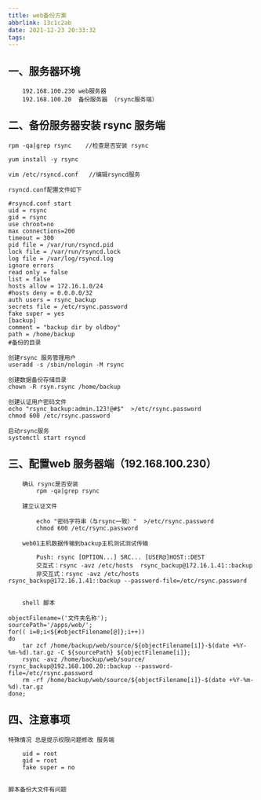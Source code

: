 ```yaml
---
title: web备份方案
abbrlink: 13c1c2ab
date: 2021-12-23 20:33:32
tags:
---
```



## 一、服务器环境

        192.168.100.230 web服务器
        192.168.100.20  备份服务器 （rsync服务端）

## 二、备份服务器安装 rsync 服务端

    rpm -qa|grep rsync    //检查是否安装 rsync
    
    yum install -y rsync
    
    vim /etc/rsyncd.conf   //编辑rsyncd服务
    
    rsyncd.conf配置文件如下
```
#rsyncd.conf start
uid = rsync                                
gid = rsync
use chroot=no
max connections=200
timeout = 300
pid file = /var/run/rsyncd.pid
lock file = /var/run/rsyncd.lock
log file = /var/log/rsyncd.log
ignore errors
read only = false
list = false 
hosts allow = 172.16.1.0/24
#hosts deny = 0.0.0.0/32
auth users = rsync_backup
secrets file = /etc/rsync.password
fake super = yes
[backup]
comment = "backup dir by oldboy"
path = /home/backup  
#备份的目录
```
        
        
    创建rsync 服务管理用户
    useradd -s /sbin/nologin -M rsync
    
    创建数据备份存储目录
    chown -R rsyn.rsync /home/backup
    
    创建认证用户密码文件
    echo "rsync_backup:admin.123!@#$"  >/etc/rsync.password
    chmod 600 /etc/rsync.password

    启动rsync服务
    systemctl start rsyncd       




## 三、配置web 服务器端（192.168.100.230）

        确认 rsync是否安装
            rpm -qa|grep rsync
        
        建立认证文件
        
            echo "密码字符串（与rsync一致）"  >/etc/rsync.password
            chmod 600 /etc/rsync.password
        
        web01主机数据传输到backup主机测试测试传输
        
            Push: rsync [OPTION...] SRC... [USER@]HOST::DEST
            交互式：rsync -avz /etc/hosts  rsync_backup@172.16.1.41::backup
            非交互式：rsync -avz /etc/hosts  rsync_backup@172.16.1.41::backup --password-file=/etc/rsync.password
            
            
        shell 脚本
```#!/bin/bash
objectFilename=('文件夹名称');
sourcePath='/apps/web/';
for(( i=0;i<${#objectFilename[@]};i++)) 
do 
    tar zcf /home/backup/web/source/${objectFilename[i]}-$(date +%Y-%m-%d).tar.gz -C ${sourcePath} ${objectFilename[i]}; 
    rsync -avz /home/backup/web/source/  rsync_backup@192.168.100.20::backup --password-file=/etc/rsync.password
    rm -rf /home/backup/web/source/${objectFilename[i]}-$(date +%Y-%m-%d).tar.gz
done;
 ```

## 四、注意事项
    特殊情况 总是提示权限问题修改 服务端

        uid = root                                
        gid = root
        fake super = no


    脚本备份大文件有问题



